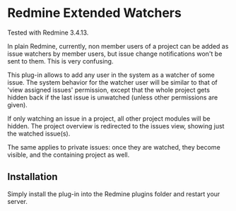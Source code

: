# Redmine Extended Watchers

Tested with Redmine 3.4.13.

In plain Redmine, currently, non member users of a project can be added as issue watchers by member users, but issue change notifications won't be sent to them. This is very confusing.

This plug-in allows to add any user in the system as a watcher of some issue. 
The system behavior for the watcher user will be similar to that of 'view assigned issues' permission, except that the whole project gets hidden back if the last issue is unwatched (unless other permissions are given).

If only watching an issue in a project, all other project modules will be hidden. The project overview is redirected to the issues view, showing just the watched issue(s).

The same applies to private issues: once they are watched, they become visible, and the containing project as well.

## Installation

Simply install the plug-in into the Redmine plugins folder and restart your server.